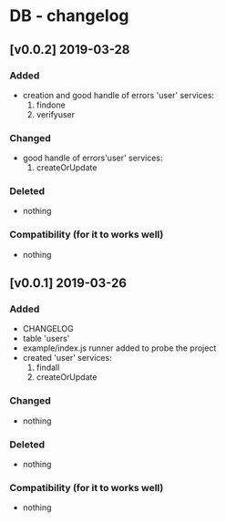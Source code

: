 # DB - changelog

## [v0.0.2] 2019-03-28

### Added

-   creation and good handle of errors 'user' services:
    1. findone
    2. verifyuser

### Changed

-   good handle of errors'user' services:
    1. createOrUpdate

### Deleted

-   nothing

### Compatibility (for it to works well)

-   nothing


## [v0.0.1] 2019-03-26

### Added

-   CHANGELOG
-   table 'users'
-   example/index.js runner added to probe the project
-   created 'user' services:
    1. findall
    2. createOrUpdate

### Changed

-   nothing

### Deleted

-   nothing

### Compatibility (for it to works well)

-   nothing
